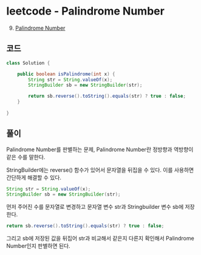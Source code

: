 # leetcode - Palindrome Number
9. [Palindrome Number](https://leetcode.com/problems/palindrome-number/)

## 코드
```java
class Solution {

	public boolean isPalindrome(int x) {
		String str = String.valueOf(x);
		StringBuilder sb = new StringBuilder(str);

		return sb.reverse().toString().equals(str) ? true : false;
    }
	
}
```

## 풀이
Palindrome Number를 판별하는 문제, Palindrome Number란 정방향과 역방향이 같은 수를 말한다.

StringBuilder에는 reverse() 함수가 있어서 문자열을 뒤집을 수 있다. 이를 사용하면 간단하게 해결할 수 있다.

```java
String str = String.valueOf(x);
StringBuilder sb = new StringBuilder(str);
```
먼저 주어진 수를 문자열로 변경하고 문자열 변수 str과 Stringbuilder 변수 sb에 저장한다.

```java
return sb.reverse().toString().equals(str) ? true : false;
```
그리고 sb에 저장된 값을 뒤집어 str과 비교해서 같은지 다른지 확인해서 Palindrome Number인지 판별하면 된다.
